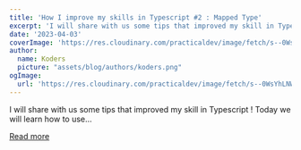 ```yaml
---
title: 'How I improve my skills in Typescript #2 : Mapped Type'
excerpt: 'I will share with us some tips that improved my skill in Typescript ! Today we will learn how to use...'
date: '2023-04-03'
coverImage: 'https://res.cloudinary.com/practicaldev/image/fetch/s--0WsYhLNW--/c_imagga_scale,f_auto,fl_progressive,h_420,q_auto,w_1000/https://dev-to-uploads.s3.amazonaws.com/uploads/articles/wm61z1bvf52exhxik3cp.png'
author:
  name: Koders
  picture: "assets/blog/authors/koders.png"
ogImage:
  url: 'https://res.cloudinary.com/practicaldev/image/fetch/s--0WsYhLNW--/c_imagga_scale,f_auto,fl_progressive,h_420,q_auto,w_1000/https://dev-to-uploads.s3.amazonaws.com/uploads/articles/wm61z1bvf52exhxik3cp.png'
---
```


I will share with us some tips that improved my skill in Typescript ! Today we will learn how to use...

[Read more](https://dev.to/codeoz/how-i-improve-my-skills-in-typescript-2-mapped-type-dag)
